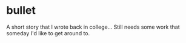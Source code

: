 # bullet
A short story that I wrote back in college... Still needs some work that someday I'd like to get around to.
